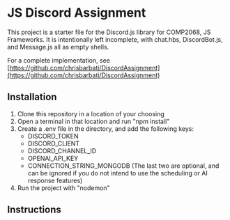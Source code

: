 # JS Discord Assignment

This project is a starter file for the Discord.js library for COMP2068, JS Frameworks. It is intentionally left incomplete, with chat.hbs, DiscordBot.js, and Message.js all as empty shells. 

For a complete implementation, see [https://github.com/chrisbarbati/DiscordAssignment](https://github.com/chrisbarbati/DiscordAssignment)

## Installation

1. Clone this repository in a location of your choosing
2. Open a terminal in that location and run "npm install"
3. Create a .env file in the directory, and add the following keys:
    - DISCORD_TOKEN
    - DISCORD_CLIENT
    - DISCORD_CHANNEL_ID
    - OPENAI_API_KEY
    - CONNECTION_STRING_MONGODB
    (The last two are optional, and can be ignored if you do not intend to use the scheduling or AI response features)
4. Run the project with "nodemon"

## Instructions

